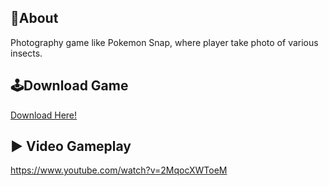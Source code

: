 ## 🔴About
Photography game like Pokemon Snap, where player take photo of various insects.
<br>

## 🕹️Download Game
[Download Here!](https://drive.google.com/file/d/1cptBy3YrAV7zghseVtDuZriKLTfh_SDf/view?usp=sharing)
<br>

## ▶️ Video Gameplay
https://www.youtube.com/watch?v=2MqocXWToeM
<br>
